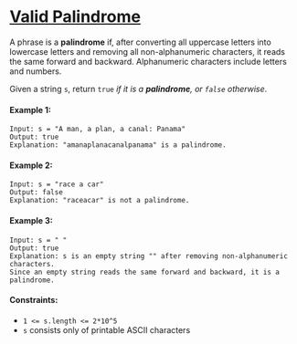# [Valid Palindrome](https://leetcode.com/explore/interview/card/top-interview-questions-easy/127/strings/883/)
A phrase is a **palindrome** if, after converting all uppercase letters into lowercase letters and removing all non-alphanumeric characters, it reads the same forward and backward. Alphanumeric characters include letters and numbers.

Given a string `s`, return `true` *if it is a **palindrome**, or `false` otherwise*.

#### Example 1:
```
Input: s = "A man, a plan, a canal: Panama"
Output: true
Explanation: "amanaplanacanalpanama" is a palindrome.
```

#### Example 2:
```
Input: s = "race a car"
Output: false
Explanation: "raceacar" is not a palindrome.
```

#### Example 3:
```
Input: s = " "
Output: true
Explanation: s is an empty string "" after removing non-alphanumeric characters.
Since an empty string reads the same forward and backward, it is a palindrome.
```

#### Constraints:
- `1 <= s.length <= 2*10^5`
- `s` consists only of printable ASCII characters
